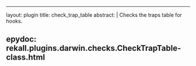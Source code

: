 
---
layout: plugin
title: check_trap_table
abstract: |
    Checks the traps table for hooks.

epydoc: rekall.plugins.darwin.checks.CheckTrapTable-class.html
---
